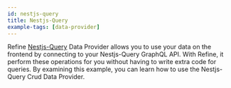 ```yaml
---
id: nestjs-query
title: Nestjs-Query
example-tags: [data-provider]
---
```


Refine [Nestjs-Query](https://tripss.github.io/nestjs-query/) Data Provider allows you to use your data on the frontend by connecting to your Nestjs-Query GraphQL API. With Refine, it perform these operations for you without having to write extra code for queries. By examining this example, you can learn how to use the Nestjs-Query Crud Data Provider.

<CodeSandboxExample path="data-provider-nestjs-query" />
